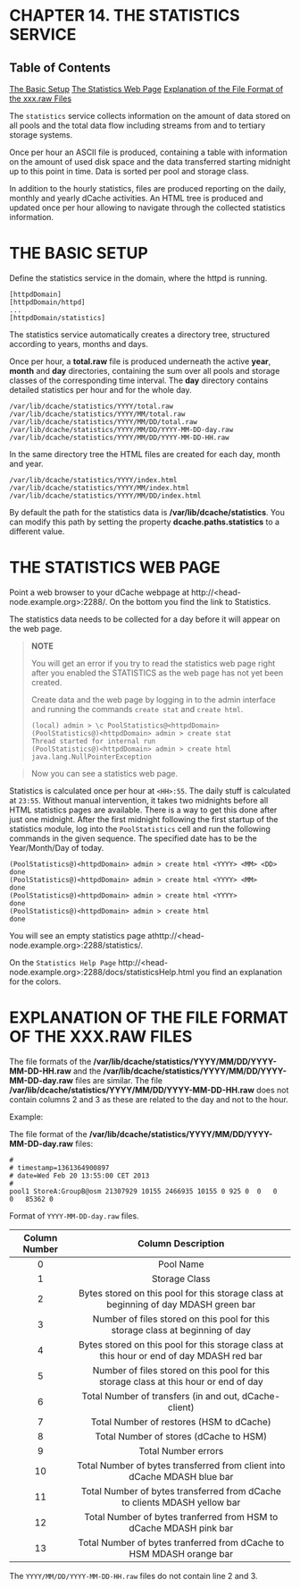 CHAPTER 14. THE STATISTICS SERVICE
==================================

Table of Contents
------------------

[The Basic Setup](#the-basic-setup)
[The Statistics Web Page](#the-statistics-web-page)
[Explanation of the File Format of the xxx.raw Files](#explanation-of-the-file-format-of-the-xxxraw-files)


The `statistics` service collects information on the amount of data stored on all pools and the total data flow including streams from and to tertiary storage systems.

Once per hour an ASCII file is produced, containing a table with information on the amount of used disk space and the data transferred starting midnight up to this point in time. Data is sorted per pool and storage class.

In addition to the hourly statistics, files are produced reporting on the daily, monthly and yearly dCache activities. An HTML tree is produced and updated once per hour allowing to navigate through the collected statistics information.


THE BASIC SETUP
===============

Define the statistics service in the domain, where the httpd is running.

    [httpdDomain]
    [httpdDomain/httpd]
    ...
    [httpdDomain/statistics]

The statistics service automatically creates a directory tree, structured according to years, months and days.

Once per hour, a **total.raw** file is produced underneath the active **year**, **month** and **day** directories, containing the sum over all pools and storage classes of the corresponding time interval. The **day** directory contains detailed statistics per hour and for the whole day.

    /var/lib/dcache/statistics/YYYY/total.raw
    /var/lib/dcache/statistics/YYYY/MM/total.raw
    /var/lib/dcache/statistics/YYYY/MM/DD/total.raw
    /var/lib/dcache/statistics/YYYY/MM/DD/YYYY-MM-DD-day.raw
    /var/lib/dcache/statistics/YYYY/MM/DD/YYYY-MM-DD-HH.raw

In the same directory tree the HTML files are created for each day, month and year.

    /var/lib/dcache/statistics/YYYY/index.html
    /var/lib/dcache/statistics/YYYY/MM/index.html
    /var/lib/dcache/statistics/YYYY/MM/DD/index.html

By default the path for the statistics data is **/var/lib/dcache/statistics**. You can modify this path by setting the property **dcache.paths.statistics** to a different value.

THE STATISTICS WEB PAGE
=======================

Point a web browser to your dCache webpage at http://<head-node.example.org>:2288/. On the bottom you find the link to Statistics.

The statistics data needs to be collected for a day before it will appear on the web page.

> **NOTE**
>
> You will get an error if you try to read the statistics web page right after you enabled the STATISTICS as the web page has not yet been created.
>
> Create data and the web page by logging in to the admin interface and running the commands `create
> 	stat` and `create html`.
>
>     (local) admin > \c PoolStatistics@<httpdDomain>
>     (PoolStatistics@)<httpdDomain> admin > create stat
>     Thread started for internal run
>     (PoolStatistics@)<httpdDomain> admin > create html
>     java.lang.NullPointerException

>
> Now you can see a statistics web page.

Statistics is calculated once per hour at `<HH>:55`. The daily stuff is calculated at `23:55`. Without manual intervention, it takes two midnights before all HTML statistics pages are available. There is a way to get this done after just one midnight. After the first midnight following the first startup of the statistics module, log into the `PoolStatistics` cell and run the following commands in the given sequence. The specified date has to be the Year/Month/Day of today.

    (PoolStatistics@)<httpdDomain> admin > create html <YYYY> <MM> <DD>
    done
    (PoolStatistics@)<httpdDomain> admin > create html <YYYY> <MM>
    done
    (PoolStatistics@)<httpdDomain> admin > create html <YYYY>
    done
    (PoolStatistics@)<httpdDomain> admin > create html
    done

You will see an empty statistics page athttp://<head-node.example.org>:2288/statistics/.

On the `Statistics Help Page`  http://<head-node.example.org>:2288/docs/statisticsHelp.html you find an explanation for the colors.

EXPLANATION OF THE FILE FORMAT OF THE XXX.RAW FILES
=====================================================

The file formats of the **/var/lib/dcache/statistics/YYYY/MM/DD/YYYY-MM-DD-HH.raw** and the **/var/lib/dcache/statistics/YYYY/MM/DD/YYYY-MM-DD-day.raw** files are similar. The file **/var/lib/dcache/statistics/YYYY/MM/DD/YYYY-MM-DD-HH.raw** does not contain columns 2 and 3 as these are related to the day and not to the hour.

Example:

The file format of the **/var/lib/dcache/statistics/YYYY/MM/DD/YYYY-MM-DD-day.raw** files:

    #
    # timestamp=1361364900897
    # date=Wed Feb 20 13:55:00 CET 2013
    #
    pool1 StoreA:GroupB@osm 21307929 10155 2466935 10155 0 925 0  0   0   0   85362 0

Format of `YYYY-MM-DD-day.raw` files.

| Column Number |                                     Column Description                                    |
|:-------------:|:-----------------------------------------------------------------------------------------:|
|       0       |                                         Pool Name                                         |
|       1       |                                       Storage Class                                       |
|       2       |    Bytes stored on this pool for this storage class at beginning of day MDASH green bar   |
|       3       |       Number of files stored on this pool for this storage class at beginning of day      |
|       4       | Bytes stored on this pool for this storage class at this hour or end of day MDASH red bar |
|       5       |   Number of files stored on this pool for this storage class at this hour or end of day   |
|       6       |                   Total Number of transfers (in and out, dCache-client)                   |
|       7       |                          Total Number of restores (HSM to dCache)                         |
|       8       |                           Total Number of stores (dCache to HSM)                          |
|       9       |                                    Total Number errors                                    |
|       10      |          Total Number of bytes transferred from client into dCache MDASH blue bar         |
|       11      |         Total Number of bytes transferred from dCache to clients MDASH yellow bar         |
|       12      |             Total Number of bytes tranferred from HSM to dCache MDASH pink bar            |
|       13      |            Total Number of bytes tranferred from dCache to HSM MDASH orange bar           |

The `YYYY/MM/DD/YYYY-MM-DD-HH.raw` files do not contain line 2 and 3.
